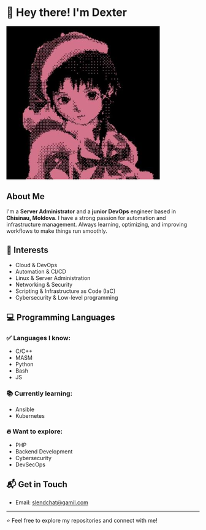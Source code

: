 # 👋 Hey there! I'm Dexter

![Profile Avatar](images/54188589-1.jpg)

## About Me

I'm a **Server Administrator** and a **junior DevOps** engineer based in **Chisinau, Moldova**. I have a strong passion for automation and infrastructure management. Always learning, optimizing, and improving workflows to make things run smoothly.

## 🚀 Interests
- Cloud & DevOps
- Automation & CI/CD
- Linux & Server Administration
- Networking & Security
- Scripting & Infrastructure as Code (IaC)
- Cybersecurity & Low-level programming

## 💻 Programming Languages
### ✅ Languages I know:
- C/C++
- MASM
- Python
- Bash
- JS

### 📚 Currently learning:
- Ansible
- Kubernetes

### 🔥 Want to explore:
- PHP
- Backend Development
- Cybersecurity
- DevSecOps

## 📬 Get in Touch
- Email: slendchat@gamil.com

---
⭐ Feel free to explore my repositories and connect with me!
